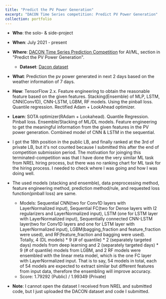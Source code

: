 ```yaml
---
title: "Predict the PV Power Generation"
excerpt: "DACON Time Series competition: Predict PV Power Generation"
collection: portfolio
---
```


- **Who**: the solo- & side-project
- **When**: July 2021 - present
- **Where**: [DACON Time Series Prediction Competition](https://dacon.io/competitions/official/235680/overview/description) for AI/ML, section in "Predict the PV Power Generation".
  - **Dataset**: [Dacon dataset](https://dacon.io/competitions/official/235680/data)
- **What**: Prediction the pv power generated in next 2 days based on the weather information of 7 days.
- **How**: TensorFlow 2.x. Feature engineering to obtain the reasonable feature based on the given features. Stacking(Ensemble) of MLP, LSTM, CNN(Conv1D), CNN-LSTM, LGBM, RF models. Using the pinball loss. Quantile regression. Rectified Adam + LookAhead optimizer.
- **Learn**: SOTA optimizer(RAdam + Lookahead). Quantile Regression. Pinball loss. Ensemble/Stacking of ML/DL models. Feature engineering to get the meaningful information from the given features in the PV power generation. Combined model of CNN & LSTM in the sequential.
- I got the 18th position in the public LB, and finally ranked at the 3rd of private LB, but it's not counted because I submitted this after the end of competition submission period. The motivation for joinging this terminated-competition was that I have done the very similar ML task from NREL hiring process, but there was no ranking chart for ML task for the hiring process. I needed to check where I was going and how I was doing well. 
- The used models (stacking and ensemble), data preprocessing method, feature engineering method, prediction method/rule, and requested loss function(pinball loss) are same.
  * Models: Sequential CNN(two for Conv1D layers with LayerNormalized input), Sequential FC(two for Dense layers with l2 regularizers and LayerNormalized input), LSTM (one for LSTM layer with LayerNormalized input), Sequentially connected CNN-LSTM layer(two for Conv1D layers and one for LSTM layer with LayerNormalized input), LGBM(bagging_fraction and feature_fraction were used), and RF(feature_fraction and bagging were used). Totally, 4 (DL models) * 9 (# of quantile) * 2 (separately targeted days) models from deep learning and 2 (separately targeted days) * 9 (# of quantile) models from LGBM, and 2 RF models were ensembled with the linear meta model, which is the one FC layer with LayerNormalized input. That is to say, 54 models in total, each of 54 models are expected to extract similar but different features from input data, therefore the ensembling will improve accuracy.
  * Score: 1.79292 (Public) / 1.99349 (Private)

- **Note**: I cannot open the dataset I received from NREL and submitted code, but I just uploaded the DACON dataset and code I submitted. 

<!-- ![데이콘](https://user-images.githubusercontent.com/58493928/116183247-67d09d00-a6d2-11eb-93b4-aa0c594e1781.png)
- Through SOTA model evaluations without using pre-trained weights, I ranked the 21st-rank before 14 days to the deadline of submission, and I ranked at 49th of Private LB among 876 participants. This is because I didn't use the Ensemble/stacking models, and stopped submission by updating codes (due to family issues).
- The winner codes used the ensemble/stacking methods.
- [The repository](https://github.com/haenara-shin/DACON_EMNIST.git) is opened to the public. My own codes were written in UCSD-Datahub server, but forgot to download it from there, so it was deleted.
 -->
